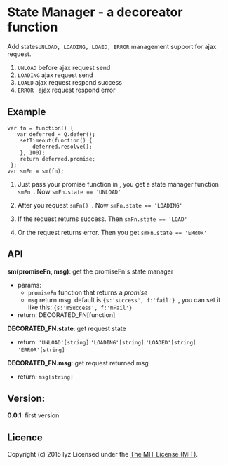State Manager - a decoreator function
=============
Add states``UNLOAD, LOADING, LOAED, ERROR`` management support for ajax request.

1. ``UNLOAD``  before ajax request send
2. ``LOADING``  ajax request send
3. ``LOAED``  ajax request respond success
4. ``ERROR `` ajax request respond error

Example
------------
```
var fn = function() {
   var deferred = Q.defer();
    setTimeout(function() {
        deferred.resolve();
    }, 100);
    return deferred.promise;
 };
var smFn = sm(fn);

```
1. Just pass your promise function in , you get a state manager function ``smFn ``. Now ``smFn.state == 'UNLOAD'``

2. After you request ``smFn() ``. Now ``smFn.state == 'LOADING'``

3. If the request returns success. Then ```smFn.state == 'LOAD'```

4. Or the request returns error. Then you get ```smFn.state == 'ERROR'```

API
---
**sm(promiseFn, msg)**: get the promiseFn's state manager
- params: 
  - ``promiseFn`` function that returns a *promise*
  - ``msg`` return msg. default is ``{s:'success', f:'fail'} ``, you can set it like this: ``{s:'mSuccess', f:'mFail'} ``
- return: DECORATED_FN[function]

**DECORATED_FN.state**: get request state
- return: ``'UNLOAD'[string]`` ``'LOADING'[string]`` ``'LOADED'[string]`` ``'ERROR'[string]`` 

**DECORATED_FN.msg**: get request returned msg
- return: ``msg[string]``

Version:
--------
**0.0.1**: first version

Licence
-------
Copyright (c) 2015 lyz Licensed under the [The MIT License (MIT)](http://opensource.org/licenses/MIT).